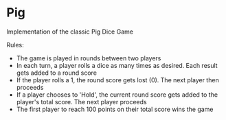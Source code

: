 # Pig
Implementation of the classic Pig Dice Game

Rules: 
- The game is played in rounds between two players
- In each turn, a player rolls a dice as many times as desired. Each result gets added to a round score
- If the player rolls a 1, the round score gets lost (0). The next player then proceeds
- If a player chooses to 'Hold', the current round score gets added to the player's total score. The next player proceeds
- The first player to reach 100 points on their total score wins the game
